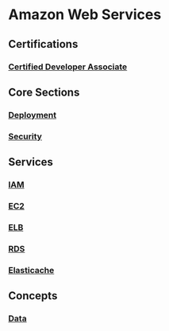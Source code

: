 # Amazon Web Services

## Certifications

### [Certified Developer Associate](/certifications/Developer%20Associate.md)

## Core Sections

### [Deployment](/Deployment.md)

### [Security](/Security.md)

## Services

### [IAM](/services/IAM.md)

### [EC2](/services/EC2.md)

### [ELB](/services/ELB.md)

### [RDS](/services/RDS.md)

### [Elasticache](/services/Elasticache.md)

## Concepts

### [Data](/concepts/Data.md)
